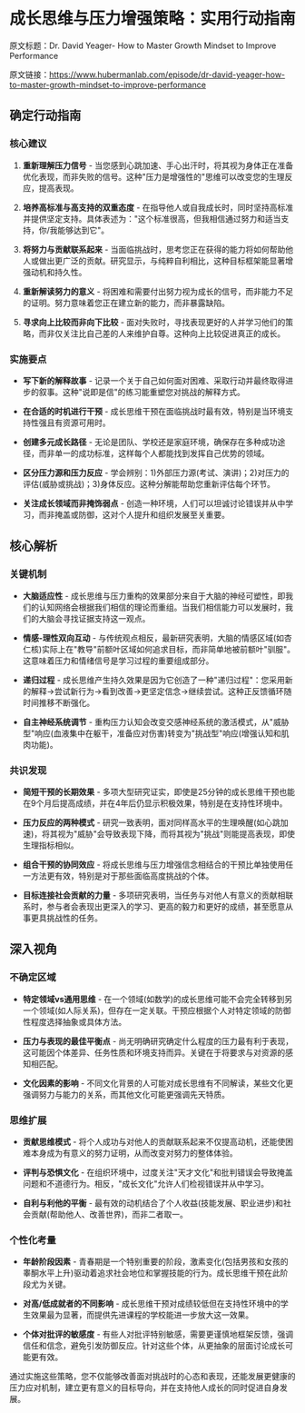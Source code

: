 # 成长思维与压力增强策略：实用行动指南

原文标题：Dr. David Yeager- How to Master Growth Mindset to Improve Performance

原文链接：https://www.hubermanlab.com/episode/dr-david-yeager-how-to-master-growth-mindset-to-improve-performance

<YouTube videoId="etEJrznE-c0" />

## 确定行动指南

### 核心建议
1. **重新理解压力信号** - 当您感到心跳加速、手心出汗时，将其视为身体正在准备优化表现，而非失败的信号。这种"压力是增强性的"思维可以改变您的生理反应，提高表现。

2. **培养高标准与高支持的双重态度** - 在指导他人或自我成长时，同时坚持高标准并提供坚定支持。具体表述为："这个标准很高，但我相信通过努力和适当支持，你/我能够达到它"。

3. **将努力与贡献联系起来** - 当面临挑战时，思考您正在获得的能力将如何帮助他人或做出更广泛的贡献。研究显示，与纯粹自利相比，这种目标框架能显著增强动机和持久性。

4. **重新解读努力的意义** - 将困难和需要付出努力视为成长的信号，而非能力不足的证明。努力意味着您正在建立新的能力，而非暴露缺陷。

5. **寻求向上比较而非向下比较** - 面对失败时，寻找表现更好的人并学习他们的策略，而非仅关注比自己差的人来维护自尊。这种向上比较促进真正的成长。

### 实施要点
- **写下新的解释故事** - 记录一个关于自己如何面对困难、采取行动并最终取得进步的叙事。这种"说即是信"的练习能重塑您对挑战的解释方式。

- **在合适的时机进行干预** - 成长思维干预在面临挑战时最有效，特别是当环境支持性强且有资源可用时。

- **创建多元成长路径** - 无论是团队、学校还是家庭环境，确保存在多种成功途径，而非单一的成功标准，这样每个人都能找到发挥自己优势的领域。

- **区分压力源和压力反应** - 学会辨别：1)外部压力源(考试、演讲)；2)对压力的评估(威胁或挑战)；3)身体反应。这种分解能帮助您重新评估每个环节。

- **关注成长领域而非掩饰弱点** - 创造一种环境，人们可以坦诚讨论错误并从中学习，而非掩盖或防御，这对个人提升和组织发展至关重要。

## 核心解析

### 关键机制
- **大脑适应性** - 成长思维与压力重构的效果部分来自于大脑的神经可塑性，即我们的认知网络会根据我们相信的理论而重组。当我们相信能力可以发展时，我们的大脑会寻找证据支持这一观点。

- **情感-理性双向互动** - 与传统观点相反，最新研究表明，大脑的情感区域(如杏仁核)实际上在"教导"前额叶区域如何追求目标，而非简单地被前额叶"驯服"。这意味着压力和情绪信号是学习过程的重要组成部分。

- **递归过程** - 成长思维产生持久效果是因为它创造了一种"递归过程"：您采用新的解释→尝试新行为→看到改善→更坚定信念→继续尝试。这种正反馈循环随时间推移不断强化。

- **自主神经系统调节** - 重构压力认知会改变交感神经系统的激活模式，从"威胁型"响应(血液集中在躯干，准备应对伤害)转变为"挑战型"响应(增强认知和肌肉功能)。

### 共识发现
- **简短干预的长期效果** - 多项大型研究证实，即使是25分钟的成长思维干预也能在9个月后提高成绩，并在4年后仍显示积极效果，特别是在支持性环境中。

- **压力反应的两种模式** - 研究一致表明，面对同样高水平的生理唤醒(如心跳加速)，将其视为"威胁"会导致表现下降，而将其视为"挑战"则能提高表现，即使生理指标相似。

- **组合干预的协同效应** - 将成长思维与压力增强信念相结合的干预比单独使用任一方法更有效，特别是对于那些面临高度挑战的个体。

- **目标连接社会贡献的力量** - 多项研究表明，当任务与对他人有意义的贡献相联系时，参与者会表现出更深入的学习、更高的毅力和更好的成绩，甚至愿意从事更具挑战性的任务。

## 深入视角

### 不确定区域
- **特定领域vs通用思维** - 在一个领域(如数学)的成长思维可能不会完全转移到另一个领域(如人际关系)，但存在一定关联。干预应根据个人对特定领域的防御性程度选择抽象或具体方法。

- **压力与表现的最佳平衡点** - 尚无明确研究确定什么程度的压力最有利于表现，这可能因个体差异、任务性质和环境支持而异。关键在于将要求与对资源的感知相匹配。

- **文化因素的影响** - 不同文化背景的人可能对成长思维有不同解读，某些文化更强调努力与能力的关系，而其他文化可能更强调先天特质。

### 思维扩展
- **贡献思维模式** - 将个人成功与对他人的贡献联系起来不仅提高动机，还能使困难本身成为有意义的努力证明，从而改变对努力的整体体验。

- **评判与恐惧文化** - 在组织环境中，过度关注"天才文化"和批判错误会导致掩盖问题和不道德行为。相反，"成长文化"允许人们检视错误并从中学习。

- **自利与利他的平衡** - 最有效的动机结合了个人收益(技能发展、职业进步)和社会贡献(帮助他人、改善世界)，而非二者取一。

### 个性化考量
- **年龄阶段因素** - 青春期是一个特别重要的阶段，激素变化(包括男孩和女孩的睾酮水平上升)驱动着追求社会地位和掌握技能的行为。成长思维干预在此阶段尤为关键。

- **对高/低成就者的不同影响** - 成长思维干预对成绩较低但在支持性环境中的学生效果最为显著，而提供先进课程的学校能进一步放大这一效果。

- **个体对批评的敏感度** - 有些人对批评特别敏感，需要更谨慎地框架反馈，强调信任和信念，避免引发防御反应。针对这些个体，从更抽象的层面讨论成长可能更有效。

通过实施这些策略，您不仅能够改善面对挑战时的心态和表现，还能发展更健康的压力应对机制，建立更有意义的目标导向，并在支持他人成长的同时促进自身发展。
